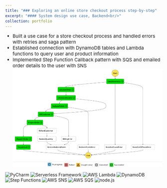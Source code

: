 ```yaml
---
title: "### Exploring an online store checkout process step-by-step"
excerpt: "#### System design use case, Backend<br/>"
collection: portfolio
---
```

<ul>
    <li style="font-size:15px">Built a use case for a store checkout process and handled errors with retries and saga pattern</li>
    <li style="font-size:15px">Established connection with DynamoDB tables and Lambda functions to query user and product information</li>
    <li style="font-size:15px">Implemented Step Function Callback pattern with SQS and emailed order details to the user with SNS</li>
    <img src="images/project_osc.png" alt="flowchart of online store checkout">
</ul>

<p style="margin-top:10px">
    <img src="https://img.shields.io/badge/PyCharm-olive" alt="PyCharm">
    <img src="https://img.shields.io/badge/Serverless%20Framework-cornflowerblue" alt="Serverless Framework">
    <img src="https://img.shields.io/badge/AWS%20Lambda-cornflowerblue" alt="AWS Lambda">
    <img src="https://img.shields.io/badge/DynamoDB-navy" alt="DynamoDB">
    <img src="https://img.shields.io/badge/Step%20Functions-orchid" alt="Step Functions">
    <img src="https://img.shields.io/badge/AWS%20SNS-purple" alt="AWS SNS">
    <img src="https://img.shields.io/badge/AWS%20SQS-purple" alt="AWS SQS">
    <img src="https://img.shields.io/badge/node.js-violet" alt="node.js">
</p>